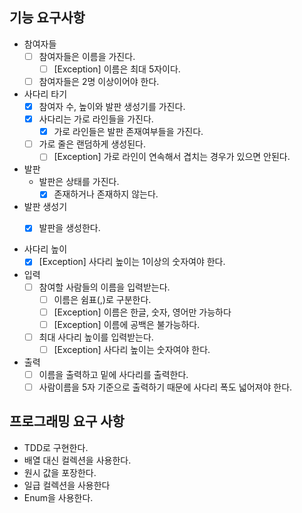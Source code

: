 ## 기능 요구사항

- 참여자들
    - [ ] 참여자들은 이름을 가진다.
        - [ ] [Exception] 이름은 최대 5자이다.
    - [ ] 참여자들은 2명 이상이어야 한다.

- 사다리 타기
    - [x] 참여자 수, 높이와 발판 생성기를 가진다.
    - [x] 사다리는 가로 라인들을 가진다.
      - [x] 가로 라인들은 발판 존재여부들을 가진다.
    - [ ] 가로 줄은 랜덤하게 생성된다.
      - [ ] [Exception] 가로 라인이 연속해서 겹치는 경우가 있으면 안된다.

- 발판
  - 발판은 상태를 가진다.  
    - [x] 존재하거나 존재하지 않는다.

- 발판 생성기
  - [x] 발판을 생성한다. 
    

- 사다리 높이
    - [x] [Exception] 사다리 높이는 1이상의 숫자여야 한다.

- 입력
    - [ ] 참여할 사람들의 이름을 입력받는다.
        - [ ] 이름은 쉼표(,)로 구분한다.
        - [ ] [Exception] 이름은 한글, 숫자, 영어만 가능하다
        - [ ] [Exception] 이름에 공백은 불가능하다.

    - [ ] 최대 사다리 높이를 입력받는다.
        - [ ] [Exception] 사다리 높이는 숫자여야 한다.

- 출력
    - [ ] 이름을 출력하고 밑에 사다리를 출력한다.
    - [ ] 사람이름을 5자 기준으로 출력하기 때문에 사다리 폭도 넓어져야 한다.

## 프로그래밍 요구 사항

- TDD로 구현한다.
- 배열 대신 컬렉션을 사용한다.
- 원시 값을 포장한다.
- 일급 컬렉션을 사용한다
- Enum을 사용한다.
